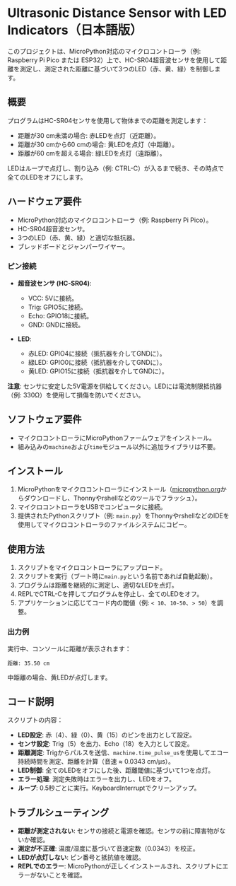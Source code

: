 # Ultrasonic Distance Sensor with LED Indicators（日本語版）

このプロジェクトは、MicroPython対応のマイクロコントローラ（例: Raspberry Pi Pico または ESP32）上で、HC-SR04超音波センサを使用して距離を測定し、測定された距離に基づいて3つのLED（赤、黄、緑）を制御します。

## 概要

プログラムはHC-SR04センサを使用して物体までの距離を測定します：
- 距離が30 cm未満の場合: 赤LEDを点灯（近距離）。
- 距離が30 cmから60 cmの場合: 黄LEDを点灯（中距離）。
- 距離が60 cmを超える場合: 緑LEDを点灯（遠距離）。

LEDはループで点灯し、割り込み（例: CTRL-C）が入るまで続き、その時点で全てのLEDをオフにします。

## ハードウェア要件

- MicroPython対応のマイクロコントローラ（例: Raspberry Pi Pico）。
- HC-SR04超音波センサ。
- 3つのLED（赤、黄、緑）と適切な抵抗器。
- ブレッドボードとジャンパーワイヤー。

### ピン接続

- **超音波センサ (HC-SR04)**:
  - VCC: 5Vに接続。
  - Trig: GPIO5に接続。
  - Echo: GPIO18に接続。
  - GND: GNDに接続。

- **LED**:
  - 赤LED: GPIO4に接続（抵抗器を介してGNDに）。
  - 緑LED: GPIO0に接続（抵抗器を介してGNDに）。
  - 黄LED: GPIO15に接続（抵抗器を介してGNDに）。

**注意**: センサに安定した5V電源を供給してください。LEDには電流制限抵抗器（例: 330Ω）を使用して損傷を防いでください。

## ソフトウェア要件

- マイクロコントローラにMicroPythonファームウェアをインストール。
- 組み込みの`machine`および`time`モジュール以外に追加ライブラリは不要。

## インストール

1. MicroPythonをマイクロコントローラにインストール（[micropython.org](https://micropython.org/)からダウンロードし、Thonnyやrshellなどのツールでフラッシュ）。
2. マイクロコントローラをUSBでコンピュータに接続。
3. 提供されたPythonスクリプト（例: `main.py`）をThonnyやrshellなどのIDEを使用してマイクロコントローラのファイルシステムにコピー。

## 使用方法

1. スクリプトをマイクロコントローラにアップロード。
2. スクリプトを実行（ブート時に`main.py`という名前であれば自動起動）。
3. プログラムは距離を継続的に測定し、適切なLEDを点灯。
4. REPLでCTRL-Cを押してプログラムを停止し、全てのLEDをオフ。
5. アプリケーションに応じてコード内の閾値（例: `< 10`、`10-50`、`> 50`）を調整。

### 出力例

実行中、コンソールに距離が表示されます：
```
距離: 35.50 cm
```
中距離の場合、黄LEDが点灯します。

## コード説明

スクリプトの内容：
- **LED設定**: 赤（4）、緑（0）、黄（15）のピンを出力として設定。
- **センサ設定**: Trig（5）を出力、Echo（18）を入力として設定。
- **距離測定**: Trigからパルスを送信、`machine.time_pulse_us`を使用してエコー持続時間を測定、距離を計算（音速 ≈ 0.0343 cm/µs）。
- **LED制御**: 全てのLEDをオフにした後、距離閾値に基づいて1つを点灯。
- **エラー処理**: 測定失敗時はエラーを出力し、LEDをオフ。
- **ループ**: 0.5秒ごとに実行。KeyboardInterruptでクリーンアップ。


## トラブルシューティング

- **距離が測定されない**: センサの接続と電源を確認。センサの前に障害物がないか確認。
- **測定が不正確**: 温度/湿度に基づいて音速定数（0.0343）を校正。
- **LEDが点灯しない**: ピン番号と抵抗値を確認。
- **REPLでのエラー**: MicroPythonが正しくインストールされ、スクリプトにエラーがないことを確認。
